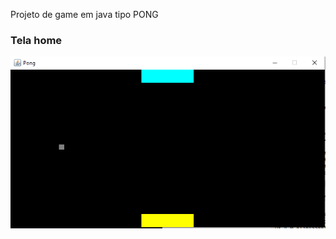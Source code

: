 Projeto de game em java tipo PONG

### Tela home
![Web 1](https://github.com/homerao/pong_java/blob/main/img/pong.PNG)
